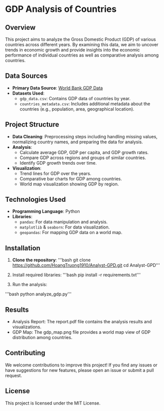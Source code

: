 # GDP Analysis of Countries

## Overview

This project aims to analyze the Gross Domestic Product (GDP) of various countries across different years. By examining this data, we aim to uncover trends in economic growth and provide insights into the economic performance of individual countries as well as comparative analysis among countries.

## Data Sources

- **Primary Data Source**: [World Bank GDP Data](https://data.worldbank.org/)
- **Datasets Used**:
  - `gdp_data.csv`: Contains GDP data of countries by year.
  - `countries_metadata.csv`: Includes additional metadata about the countries (e.g., population, area, geographical location).

## Project Structure

- **Data Cleaning**: Preprocessing steps including handling missing values, normalizing country names, and preparing the data for analysis.
- **Analysis**:
  - Calculate average GDP, GDP per capita, and GDP growth rates.
  - Compare GDP across regions and groups of similar countries.
  - Identify GDP growth trends over time.
- **Visualization**:
  - Trend lines for GDP over the years.
  - Comparative bar charts for GDP among countries.
  - World map visualization showing GDP by region.

## Technologies Used

- **Programming Language**: Python
- **Libraries**:
  - `pandas`: For data manipulation and analysis.
  - `matplotlib` & `seaborn`: For data visualization.
  - `geopandas`: For mapping GDP data on a world map.

## Installation

1. **Clone the repository**:
   '''bash
   git clone https://github.com/HoangTruong1910/Analyst-GPD.git
   cd Analyst-GPD'''

2. Install required libraries:
   '''bash
pip install -r requirements.txt'''

3. Run the analysis:

'''bash
python analyze_gdp.py'''

## Results
* Analysis Report: The report.pdf file contains the analysis results and visualizations.
* GDP Map: The gdp_map.png file provides a world map view of GDP distribution among countries.

## Contributing
We welcome contributions to improve this project! If you find any issues or have suggestions for new features, please open an issue or submit a pull request.

## License
This project is licensed under the MIT License.
